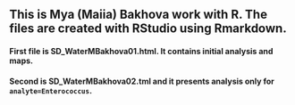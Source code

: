 ## This is Mya (Maiia) Bakhova work with R. The files are created with RStudio using Rmarkdown.
#### First file is SD_WaterMBakhova01.html. It contains initial analysis and maps. 
#### Second is SD_WaterMBakhova02.tml and it presents analysis only for `analyte=Enterococcus`.

